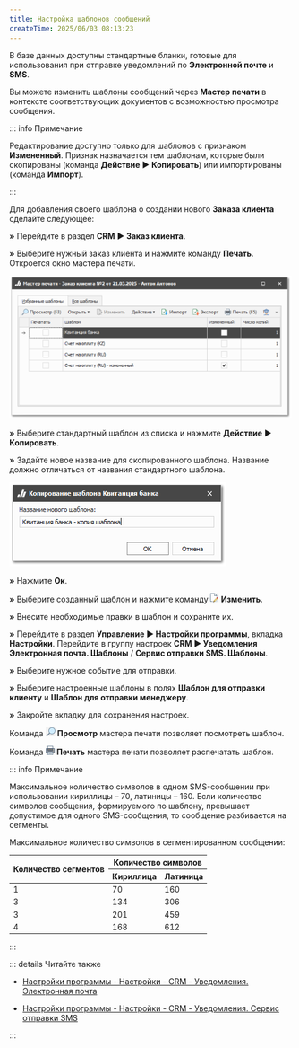 ```yaml
---
title: Настройка шаблонов сообщений
createTime: 2025/06/03 08:13:23
---
```

В базе данных доступны стандартные бланки, готовые для использования при отправке уведомлений по **Электронной почте** и **SMS**.

Вы можете изменить шаблоны сообщений через **Мастер печати** в контексте соответствующих документов с возможностью просмотра сообщения.

::: info Примечание

Редактирование доступно только для шаблонов с признаком **Измененный**. Признак назначается тем шаблонам, которые были скопированы (команда **Действие** ► **Копировать**) или импортированы (команда **Импорт**).

:::

Для добавления своего шаблона о создании нового **Заказа клиента** сделайте следующее:

**»** Перейдите в раздел **CRM** ► **Заказ клиента**.

**»** Выберите нужный заказ клиента и нажмите команду **Печать**. Откроется окно мастера печати.

![](../../assets/work/two/493.png)

**»** Выберите стандартный шаблон из списка и нажмите **Действие** ► **Копировать**.

**»** Задайте новое название для скопированного шаблона. Название должно отличаться от названия стандартного шаблона.

![](../../assets/work/two/494.png)

**»** Нажмите **Ок**.

**»** Выберите созданный шаблон и нажмите команду ![](../../assets/work/two/495.png) **Изменить**. 

**»** Внесите необходимые правки в шаблон и сохраните их.

**»** Перейдите в раздел **Управление ► Настройки программы**, вкладка **Настройки**. Перейдите в группу настроек **CRM ► Уведомления Электронная почта. Шаблоны** / **Сервис отправки SMS. Шаблоны**.

**»** Выберите нужное событие для отправки.

**»** Выберите настроенные шаблоны в полях **Шаблон для отправки клиенту** и **Шаблон для отправки менеджеру**.

**»** Закройте вкладку для сохранения настроек.

Команда ![](../../assets/work/two/496.png) **Просмотр** мастера печати позволяет посмотреть шаблон.

Команда ![](../../assets/work/two/497.png) **Печать** мастера печати позволяет распечатать шаблон.

::: info Примечание

Максимальное количество символов в одном SMS-сообщении при использовании кириллицы – 70, латиницы – 160. Если количество символов сообщения, формируемого по шаблону, превышает допустимое для одного SMS-сообщения, то сообщение разбивается на сегменты.

Максимальное количество символов в сегментированном сообщении:

<table>
  <thead>
    <tr>
      <th rowspan="2">Количество сегментов</th>
      <th colspan="2">Количество символов</th>
    </tr>
    <tr>
      <th>Кириллица</th>
      <th>Латиница</th>
    </tr>
  </thead>
  <tbody>
    <tr>
      <td>1</td>
      <td>70</td>
      <td>160</td>
    </tr>
    <tr>
      <td>3</td>
      <td>134</td>
      <td>306</td>
    </tr>
    <tr>
      <td>3</td>
      <td>201</td>
      <td>459</td>
    </tr>
    <tr>
      <td>4</td>
      <td>168</td>
      <td>612</td>
    </tr>
  </tbody> 
</table>

:::

::: details Читайте также

- [Настройки программы - Настройки - CRM - Уведомления. Электронная почта](../../specification/upravlenie/nastrojki_programmy/nastrojki/crm/uvedomleniya_elektronnaya_pochta.md)

- [Настройки программы - Настройки - CRM - Уведомления. Сервис отправки SMS](../../specification/upravlenie/nastrojki_programmy/nastrojki/crm/uvedomleniya_servis_otpravki_sms.md)

:::